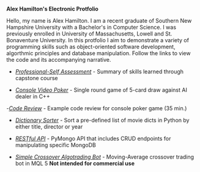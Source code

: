 **Alex Hamilton's Electronic Protfolio**

Hello, my name is Alex Hamilton. I am a recent graduate of Southern New Hampshire University with a Bachelor's in Computer Science. I was previously enrolled in University of Massachusetts, Lowell and St. Bonaventure University. In this protfolio I aim to demonstrate a variety of programming skills such as object-oriented software development, algorthmic principles and database manipulation. Follow the links to view the code and its accompanying narrative.

- [*Professional-Self Assessment*](Alex_Hamilton_Professional_Self_Assessment.docx) - Summary of skills learned through capstone course

- [*Console Video Poker*](Poker-Game/) - Single round game of 5-card draw against AI dealer in C++

-[*Code Review*](Code-Review/) - Example code review for console poker game (35 min.)

- [*Dictionary Sorter*](Movie-Sorter/) - Sort a pre-defined list of movie dicts in Python by either title, director or year

- [*RESTful API*](RESTful-API/) - PyMongo API that includes CRUD endpoints for manipulating specific MongoDB

- [*Simple Crossover Algotrading Bot*](Crossover-Bot/) - Moving-Average crossover trading bot in MQL 5 **Not intended for commercial use**
